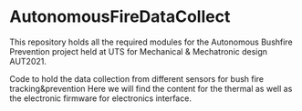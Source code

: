 # AutonomousFireDataCollect

This repository holds all the required modules for the Autonomous Bushfire Prevention project held at UTS for Mechanical & Mechatronic design AUT2021.




Code to hold the data collection from different sensors for bush fire tracking&amp;prevention 
Here we will find the content for the thermal as well as the electronic firmware for electronics interface.

